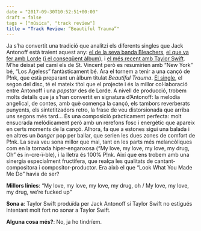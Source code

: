 ```yaml
---
date = "2017-09-30T10:52:51+00:00"
draft = false
tags = ["música", "track review"]
title = "Track Review: “Beautiful Trauma”"
---
```

<!-- more -->

Ja s’ha convertit una tradició que analitzi els diferents singles que Jack Antonoff està traient aquest any: [el de la seva banda Bleachers](http://enricllonch.com/post/159108798624/track-review-dont-take-the-money), [el que va fer amb Lorde](http://enricllonch.com/post/158003685619/track-review-green-light) ([i el conseqüent àlbum](http://enricllonch.com/post/162584510279/melodrama)), i [el més recent amb Taylor Swift](http://enricllonch.com/post/164593104564/track-review-look-what-you-made-me-do). M’he deixat pel camí els de St. Vincent però es resumirien amb “New York” bé, “Los Ageless” fantàsticament bé. Ara el tornem a tenir a una cançó de P!nk, que està preparant un àlbum titulat _Beautiful Trauma_. [El single](https://www.youtube.com/watch?v=41taYOq1kVY), el segon del disc, té el mateix títol que el projecte i és la millor col·laboració entre Antonoff i una _popstar_ des de Lorde. A nivell de producció, trobem molts detalls que ja s’han convertit en signatura d’Antonoff: la melodia angelical, de contes, amb què comença la cançó, els tambors reverberats punyents, els sintetitzadors retro, la frase de veu distorsionada que arriba uns segons més tard... És una composició pràcticament perfecta: molt ensucrada melòdicament però amb un rerefons fosc i energètic que apareix en certs moments de la cançó. Alhora, fa que a estones sigui una balada i en altres un _banger_ pop per ballar, que serien les dues zones de comfort de P!nk. La seva veu sona millor que mai, tant en les parts més melancòliques com en la tornada hiper-enganxosa (“My love, my love, my love, my drug, Oh” és in-cre-ï-ble), i la lletra és 100% P!nk. Així que ens trobem amb una sinergia especialment fructífera, que realça les qualitats de cantant-compositora i compositor-productor. Era això el que “Look What You Made Me Do” havia de ser?

**Millors línies**: “My love, my love, my love, my drug, oh /
My love, my love, my drug, we’re fucked up”

**Sona a**: Taylor Swift produïda per Jack Antonoff si Taylor Swift no estigués intentant molt fort no sonar a Taylor Swift.

**Alguna cosa més?**: No, ja ho tindríem.